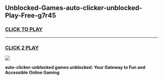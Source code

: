 
## Unblocked-Games-auto-clicker-unblocked-Play-Free-g7r45
<h3>
<a href="https://premium76.site?title=auto-clicker-unblocked&ref=10A">CLICK TO PLAY</a></h3>
<hr>

<h3>
<a href="https://premium76.site?title=auto-clicker-unblocked&ref=10A">CLICK 2 PLAY</a>
  
</h3>

<a href="https://premium76.site?title=auto-clicker-unblocked&ref=10A"><img src="https://clearcache.store/games.png"></a>


**auto-clicker-unblocked games unblocked: Your Gateway to Fun and Accessible Online Gaming**

